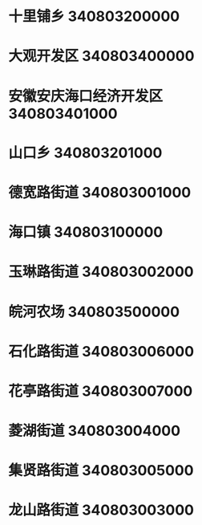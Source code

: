 # 十里铺乡 340803200000
# 大观开发区 340803400000
# 安徽安庆海口经济开发区 340803401000
# 山口乡 340803201000
# 德宽路街道 340803001000
# 海口镇 340803100000
# 玉琳路街道 340803002000
# 皖河农场 340803500000
# 石化路街道 340803006000
# 花亭路街道 340803007000
# 菱湖街道 340803004000
# 集贤路街道 340803005000
# 龙山路街道 340803003000
